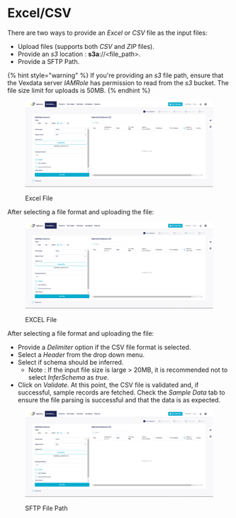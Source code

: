 # Excel/CSV

There are two ways to provide an _Excel_ or _CSV_ file as the input files:

* Upload files (supports both _CSV_ and _ZIP_ files).
* Provide an _s3_ location : **s3a**://\<file\_path>.
* Provide a SFTP Path.

{% hint style="warning" %}
If you're providing an _s3_ file path, ensure that the Vexdata server _IAMRole_ has permission to read from the _s3_ bucket. The file size limit for uploads is 50MB.
{% endhint %}

<figure><img src="../../../../../.gitbook/assets/Screenshot 2024-12-12 185244.png" alt=""><figcaption><p>Excel File</p></figcaption></figure>

After selecting a file format and uploading the file:

<figure><img src="../../../../../.gitbook/assets/Screenshot 2024-12-12 185244.png" alt=""><figcaption><p>EXCEL File</p></figcaption></figure>

After selecting a file format and uploading the file:

* Provide a _Delimiter_ option if the CSV file format is selected.
* Select a _Header_ from the drop down menu.
* Select if schema should be inferred.
  * Note : If the input file size is large > 20MB, it is recommended not to select _InferSchema_ as _true_.
* Click on _Validate_. At this point, the CSV file is validated and, if successful, sample records are fetched. Check the _Sample Data_ tab to ensure the file parsing is successful and that the data is as expected.

<figure><img src="../../../../../.gitbook/assets/Screenshot 2024-12-12 185244.png" alt=""><figcaption><p>SFTP File Path</p></figcaption></figure>
